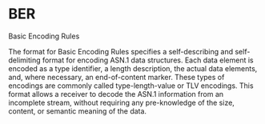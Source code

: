 # BER


Basic Encoding Rules

The format for Basic Encoding Rules specifies a self-describing and
self-delimiting format for encoding ASN.1 data structures. Each data
element is encoded as a type identifier, a length description, the
actual data elements, and, where necessary, an end-of-content marker.
These types of encodings are commonly called type-length-value or TLV
encodings. This format allows a receiver to decode the ASN.1 information
from an incomplete stream, without requiring any pre-knowledge of the
size, content, or semantic meaning of the data.

